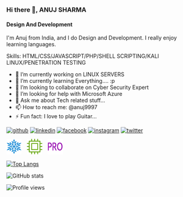 ### Hi there 👋, ANUJ SHARMA
#### Design And Development
I'm Anuj from India, and I do Design and Development. I really enjoy learning languages.

Skills: HTML/CSS/JAVASCRIPT/PHP/SHELL SCRIPTING/KALI LINUX/PENETRATION TESTING

- 🔭 I’m currently working on LINUX SERVERS 
- 🌱 I’m currently learning Everything.... :p 
- 👯 I’m looking to collaborate on Cyber Security Expert 
- 🤔 I’m looking for help with Microsoft Azure  
- 💬 Ask me about Tech related stuff... 
- 📫 How to reach me: @anuj9997 
- ⚡ Fun fact: I love to play Guitar... 


[<img src='https://cdn.jsdelivr.net/npm/simple-icons@3.0.1/icons/github.svg' alt='github' height='40'>](https://github.com/imanujsharma99)  [<img src='https://cdn.jsdelivr.net/npm/simple-icons@3.0.1/icons/linkedin.svg' alt='linkedin' height='40'>](https://www.linkedin.com/in/https://in.linkedin.com/anuj-sharma-718937128/)  [<img src='https://cdn.jsdelivr.net/npm/simple-icons@3.0.1/icons/facebook.svg' alt='facebook' height='40'>](https://www.facebook.com/profile.php?id=100012678727776)  [<img src='https://cdn.jsdelivr.net/npm/simple-icons@3.0.1/icons/instagram.svg' alt='instagram' height='40'>](https://www.instagram.com/anuj_sharma999/)  [<img src='https://cdn.jsdelivr.net/npm/simple-icons@3.0.1/icons/twitter.svg' alt='twitter' height='40'>](https://twitter.com/anuj9997)  

<a href='https://archiveprogram.github.com/'><img src='https://raw.githubusercontent.com/acervenky/animated-github-badges/master/assets/acbadge.gif' width='40' height='40'></a> <a href='https://docs.github.com/en/developers'><img src='https://raw.githubusercontent.com/acervenky/animated-github-badges/master/assets/devbadge.gif' width='40' height='40'></a> <a href='https://github.com/pricing'><img src='https://raw.githubusercontent.com/acervenky/animated-github-badges/master/assets/pro.gif' width='40' height='40'></a> 

[![Top Langs](https://github-readme-stats.vercel.app/api/top-langs/?username=imanujsharma99)](https://github.com/anuraghazra/github-readme-stats)

![GitHub stats](https://github-readme-stats.vercel.app/api?username=imanujsharma99&show_icons=true)  

![Profile views](https://gpvc.arturio.dev/imanujsharma99)  
